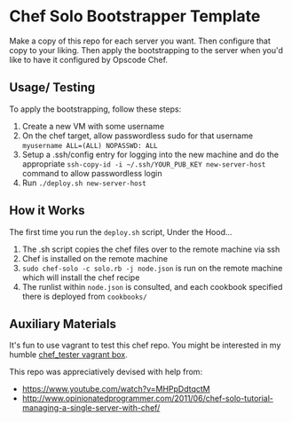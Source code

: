# Chef Solo Bootstrapper Template

Make a copy of this repo for each server you want.  Then configure that copy to your liking.  Then apply the bootstrapping to the server when you'd like to have it configured by Opscode Chef.  

## Usage/ Testing

To apply the bootstrapping, follow these steps:

1.  Create a new VM with some username
2.  On the chef target, allow passwordless sudo for that username `myusername ALL=(ALL) NOPASSWD: ALL`
3.  Setup a .ssh/config entry for logging into the new machine and do the appropriate `ssh-copy-id -i ~/.ssh/YOUR_PUB_KEY new-server-host` command to allow passwordless login
4.  Run `./deploy.sh new-server-host`


## How it Works
The first time you run the `deploy.sh` script, Under the Hood...

1.  The .sh script copies the chef files over to the remote machine via ssh
2.  Chef is installed on the remote machine
3.  `sudo chef-solo -c solo.rb -j node.json` is run on the remote machine which will install the chef recipe
4.  The runlist within `node.json` is consulted, and each cookbook specified there is deployed from `cookbooks/`


## Auxiliary Materials

It's fun to use vagrant to test this chef repo.  You might be interested in my humble [chef_tester vagrant box](https://github.com/TheNotary/chef_tester).

This repo was appreciatively devised with help from:  
* https://www.youtube.com/watch?v=MHPpDdtqctM
* http://www.opinionatedprogrammer.com/2011/06/chef-solo-tutorial-managing-a-single-server-with-chef/
